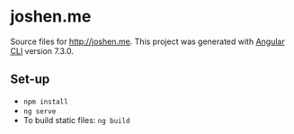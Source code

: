 # joshen.me

Source files for http://joshen.me. This project was generated with [Angular CLI](https://github.com/angular/angular-cli) version 7.3.0.

## Set-up

* `npm install`
* `ng serve`
* To build static files: `ng build`
